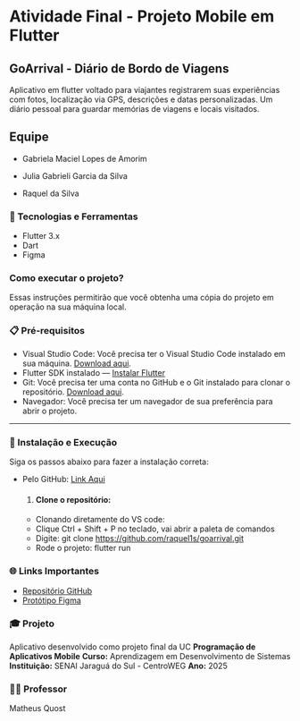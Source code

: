 # Atividade Final - Projeto Mobile em Flutter
## GoArrival - Diário de Bordo de Viagens 
Aplicativo em flutter voltado para viajantes registrarem suas experiências com fotos, localização via GPS, descrições e datas personalizadas. Um diário pessoal para guardar memórias de viagens e locais visitados.


## Equipe
- Gabriela Maciel Lopes de Amorim
  
- Julia Gabrieli Garcia da Silva
  
- Raquel da Silva


### 🚀 Tecnologias e Ferramentas

- Flutter 3.x
- Dart
- Figma

### Como executar o projeto?

Essas instruções permitirão que você obtenha uma cópia do projeto em operação na sua máquina local.

### 📋 Pré-requisitos

- Visual Studio Code: Você precisa ter o Visual Studio Code instalado em sua máquina. [Download aqui](https://code.visualstudio.com/).
- Flutter SDK instalado — [Instalar Flutter](https://docs.flutter.dev/get-started/install)  
- Git: Você precisa ter uma conta no GitHub e o Git instalado para clonar o repositório. [Download aqui](https://git-scm.com/).
- Navegador: Você precisa ter um navegador de sua preferência para abrir o projeto.

---

### 🔧 Instalação e Execução

Siga os passos abaixo para fazer a instalação correta:

- Pelo GitHub: [Link Aqui](https://github.com/)

  1. #### Clone o repositório:
   - Clonando diretamente do VS code:
   - Clique Ctrl + Shift + P no teclado, vai abrir a paleta de comandos
   - Digite: git clone https://github.com/raquel1s/goarrival.git
   - Rode o projeto: flutter run

 ### 🌐 Links Importantes

 - [Repositório GitHub](https://github.com/raquel1s/goarrival.git)
 - [Protótipo Figma](https://www.figma.com/design/vxQRequ0V4sRJJSvsQOP1B/Di%C3%A1rio-de-Bordo-de-Viagens?node-id=0-1&p=f&t=hwILh8NuWy6Wlo7E-0)

### 🎓 Projeto

Aplicativo desenvolvido como projeto final da UC **Programação de Aplicativos Mobile**
**Curso:** Aprendizagem em Desenvolvimento de Sistemas
**Instituição:** SENAI Jaraguá do Sul - CentroWEG
**Ano:** 2025

### 👨‍🏫 Professor
Matheus Quost
